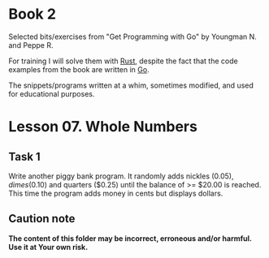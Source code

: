 # Book 2

Selected bits/exercises from "Get Programming with Go" by Youngman N. and Peppe R.

For training I will solve them with [Rust](https://www.rust-lang.org/), despite the fact that the code examples from the book are written in [Go](https://go.dev/).

The snippets/programs written at a whim, sometimes modified, and used for educational purposes.

# Lesson 07. Whole Numbers

## Task 1

Write another piggy bank program. It randomly adds nickles ($0.05), dimes ($0.10) and quarters ($0.25) until the balance of >= $20.00 is reached. This time the program adds money in cents but displays dollars.

## Caution note

**The content of this folder may be incorrect, erroneous and/or harmful. Use it at Your own risk.**
